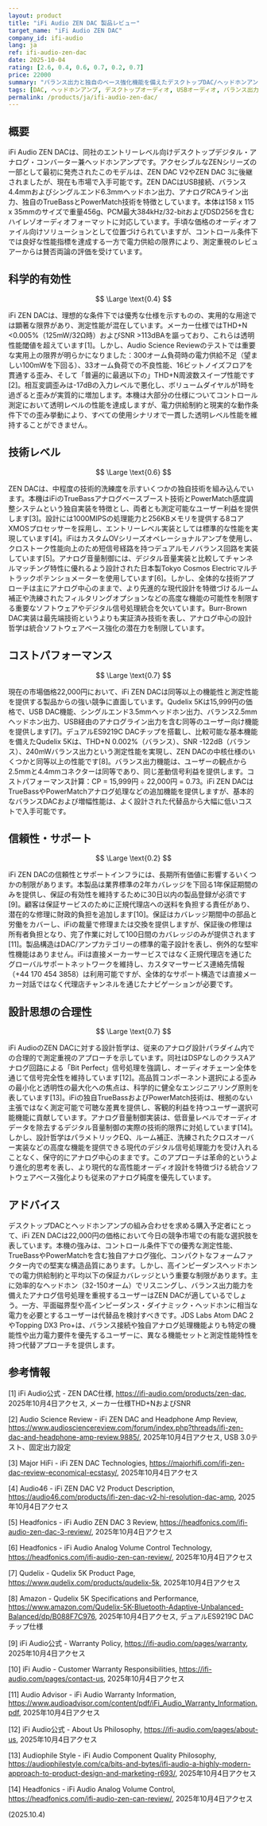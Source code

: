 ```yaml
---
layout: product
title: "iFi Audio ZEN DAC 製品レビュー"
target_name: "iFi Audio ZEN DAC"
company_id: ifi-audio
lang: ja
ref: ifi-audio-zen-dac
date: 2025-10-04
rating: [2.6, 0.4, 0.6, 0.7, 0.2, 0.7]
price: 22000
summary: "バランス出力と独自のベース強化機能を備えたデスクトップDAC/ヘッドホンアンプ。測定性能は良好ですが、電力供給制約と脆弱な保証サポートによって制限されています。"
tags: [DAC, ヘッドホンアンプ, デスクトップオーディオ, USBオーディオ, バランス出力]
permalink: /products/ja/ifi-audio-zen-dac/
---
```


## 概要

iFi Audio ZEN DACは、同社のエントリーレベル向けデスクトップデジタル・アナログ・コンバーター兼ヘッドホンアンプです。アクセシブルなZENシリーズの一部として最初に発売されたこのモデルは、ZEN DAC V2やZEN DAC 3に後継されましたが、現在も市場で入手可能です。ZEN DACはUSB接続、バランス4.4mmおよびシングルエンド6.3mmヘッドホン出力、アナログRCAライン出力、独自のTrueBassとPowerMatch技術を特徴としています。本体は158 x 115 x 35mmのサイズで重量456g、PCM最大384kHz/32-bitおよびDSD256を含むハイレゾオーディオフォーマットに対応しています。手頃な価格のオーディオファイル向けソリューションとして位置づけられていますが、コントロール条件下では良好な性能指標を達成する一方で電力供給の限界により、測定重視のレビュアーからは賛否両論の評価を受けています。

## 科学的有効性

$$ \Large \text{0.4} $$

iFi ZEN DACは、理想的な条件下では優秀な仕様を示すものの、実用的な用途では顕著な限界があり、測定性能が混在しています。メーカー仕様ではTHD+N <0.005%（125mW/32Ω時）およびSNR >113dBAを謳っており、これらは透明性能閾値を超えています[1]。しかし、Audio Science Reviewのテストでは重要な実用上の限界が明らかになりました：300オーム負荷時の電力供給不足（望ましい100mWを下回る）、33オーム負荷での不良性能、16ビットノイズフロアを貫通する歪み、そして「普遍的に最適以下の」THD+N周波数スイープ性能です[2]。相互変調歪みは-17dBの入力レベルで悪化し、ボリュームダイヤルが1時を過ぎると歪みが実質的に増加します。本機は大部分の仕様についてコントロール測定において透明レベルの性能を達成しますが、電力供給制約と現実的な動作条件下での歪み挙動により、すべての使用シナリオで一貫した透明レベル性能を維持することができません。

## 技術レベル

$$ \Large \text{0.6} $$

ZEN DACは、中程度の技術的洗練度を示すいくつかの独自技術を組み込んでいます。本機はiFiのTrueBassアナログベースブースト技術とPowerMatch感度調整システムという独自実装を特徴とし、両者とも測定可能なユーザー利益を提供します[3]。設計には1000MIPSの処理能力と256KBメモリを提供する8コアXMOSプロセッサーを採用し、エントリーレベル実装としては標準的な性能を実現しています[4]。iFiはカスタムOVシリーズオペレーショナルアンプを使用し、クロストーク性能向上のため短信号経路を持つデュアルモノバランス回路を実装しています[5]。アナログ音量制御には、デジタル音量実装と比較してチャンネルマッチング特性に優れるよう設計された日本製Tokyo Cosmos Electricマルチトラックポテンショメーターを使用しています[6]。しかし、全体的な技術アプローチは主にアナログ中心のままで、より先進的な現代設計を特徴づけるルーム補正や洗練されたフィルタリングオプションなどの高度な機能の可能性を制限する重要なソフトウェアやデジタル信号処理統合を欠いています。Burr-Brown DAC実装は最先端技術というよりも実証済み技術を表し、アナログ中心の設計哲学は統合ソフトウェアベース強化の潜在力を制限しています。

## コストパフォーマンス

$$ \Large \text{0.7} $$

現在の市場価格22,000円において、iFi ZEN DACは同等以上の機能性と測定性能を提供する製品からの強い競争に直面しています。Qudelix 5Kは15,999円の価格で、USB DAC機能、シングルエンド3.5mmヘッドホン出力、バランス2.5mmヘッドホン出力、USB経由のアナログライン出力を含む同等のユーザー向け機能を提供します[7]。デュアルES9219C DACチップを搭載し、比較可能な基本機能を備えたQudelix 5Kは、THD+N 0.002%（バランス）、SNR -122dB（バランス）、240mWバランス出力という測定性能を実現し、ZEN DACの中核仕様のいくつかと同等以上の性能です[8]。バランス出力機能は、ユーザーの観点から2.5mmと4.4mmコネクターは同等であり、同じ差動信号利益を提供します。コストパフォーマンス計算：CP = 15,999円 ÷ 22,000円 = 0.73。iFi ZEN DACはTrueBassやPowerMatchアナログ処理などの追加機能を提供しますが、基本的なバランスDACおよび増幅性能は、よく設計された代替品から大幅に低いコストで入手可能です。

## 信頼性・サポート

$$ \Large \text{0.2} $$

iFi ZEN DACの信頼性とサポートインフラには、長期所有価値に影響するいくつかの制限があります。本製品は業界標準の2年カバレッジを下回る1年保証期間のみを提供し、保証の有効性を維持するために30日以内の製品登録が必須です[9]。顧客は保証サービスのために正規代理店への送料を負担する責任があり、潜在的な修理に財政的負担を追加します[10]。保証はカバレッジ期間中の部品と労働をカバーし、iFiの裁量で修理または交換を提供しますが、保証後の修理は所有者負担となり、完了作業に対して100日間のカバレッジのみが提供されます[11]。製品構造はDAC/アンプカテゴリーの標準的電子設計を表し、例外的な堅牢性機能はありません。iFiは直接メーカーサービスではなく正規代理店を通じたグローバルサポートネットワークを維持し、カスタマーサービス連絡先情報（+44 170 454 3858）は利用可能ですが、全体的なサポート構造では直接メーカー対話ではなく代理店チャンネルを通じたナビゲーションが必要です。

## 設計思想の合理性

$$ \Large \text{0.7} $$

iFi AudioのZEN DACに対する設計哲学は、従来のアナログ設計パラダイム内での合理的で測定重視のアプローチを示しています。同社はDSPなしのクラスAアナログ回路による「Bit Perfect」信号処理を強調し、オーディオチェーン全体を通じて信号完全性を維持しています[12]。高品質コンポーネント選択による歪みの最小化と透明性の最大化への焦点は、科学的に健全なエンジニアリング原則を表しています[13]。iFiの独自TrueBassおよびPowerMatch技術は、根拠のない主張ではなく測定可能で可聴な差異を提供し、客観的利益を持つユーザー選択可能機能に貢献しています。アナログ音量制御実装は、低音量レベルでオーディオデータを除去するデジタル音量制御の実際の技術的限界に対処しています[14]。しかし、設計哲学はパラメトリックEQ、ルーム補正、洗練されたクロスオーバー実装などの高度な機能を提供できる現代のデジタル信号処理能力を受け入れることなく、保守的にアナログ中心のままです。このアプローチは革命的というより進化的思考を表し、より現代的な高性能オーディオ設計を特徴づける統合ソフトウェアベース強化よりも従来のアナログ純度を優先しています。

## アドバイス

デスクトップDACとヘッドホンアンプの組み合わせを求める購入予定者にとって、iFi ZEN DACは22,000円の価格において今日の競争市場での有能な選択肢を表しています。本機の強みは、コントロール条件下での優秀な測定性能、TrueBassやPowerMatchを含む独自アナログ強化、コンパクトなフォームファクター内での堅実な構造品質にあります。しかし、高インピーダンスヘッドホンでの電力供給制約と平均以下の保証カバレッジという重要な制限があります。主に効率的なヘッドホン（32-150オーム）でリスニングし、バランス出力能力を備えたアナログ信号処理を重視するユーザーはZEN DACが適しているでしょう。一方、平面磁界型や高インピーダンス・ダイナミック・ヘッドホンに相当な電力を必要とするユーザーは代替品を検討すべきです。JDS Labs Atom DAC 2やTopping DX3 Pro+は、バランス接続や独自アナログ処理機能よりも特定の機能性や出力電力要件を優先するユーザーに、異なる機能セットと測定性能特性を持つ代替アプローチを提供します。

## 参考情報

[1] iFi Audio公式 - ZEN DAC仕様, https://ifi-audio.com/products/zen-dac, 2025年10月4日アクセス, メーカー仕様THD+NおよびSNR

[2] Audio Science Review - iFi ZEN DAC and Headphone Amp Review, https://www.audiosciencereview.com/forum/index.php?threads/ifi-zen-dac-and-headphone-amp-review.9885/, 2025年10月4日アクセス, USB 3.0テスト、固定出力設定

[3] Major HiFi - iFi ZEN DAC Technologies, https://majorhifi.com/ifi-zen-dac-review-economical-ecstasy/, 2025年10月4日アクセス

[4] Audio46 - iFi ZEN DAC V2 Product Description, https://audio46.com/products/ifi-zen-dac-v2-hi-resolution-dac-amp, 2025年10月4日アクセス

[5] Headfonics - iFi Audio ZEN DAC 3 Review, https://headfonics.com/ifi-audio-zen-dac-3-review/, 2025年10月4日アクセス

[6] Headfonics - iFi Audio Analog Volume Control Technology, https://headfonics.com/ifi-audio-zen-can-review/, 2025年10月4日アクセス

[7] Qudelix - Qudelix 5K Product Page, https://www.qudelix.com/products/qudelix-5k, 2025年10月4日アクセス

[8] Amazon - Qudelix 5K Specifications and Performance, https://www.amazon.com/Qudelix-5K-Bluetooth-Adaptive-Unbalanced-Balanced/dp/B088F7C976, 2025年10月4日アクセス, デュアルES9219C DACチップ仕様

[9] iFi Audio公式 - Warranty Policy, https://ifi-audio.com/pages/warranty, 2025年10月4日アクセス

[10] iFi Audio - Customer Warranty Responsibilities, https://ifi-audio.com/pages/contact-us, 2025年10月4日アクセス

[11] Audio Advisor - iFi Audio Warranty Information, https://www.audioadvisor.com/content/pdf/iFi_Audio_Warranty_Information.pdf, 2025年10月4日アクセス

[12] iFi Audio公式 - About Us Philosophy, https://ifi-audio.com/pages/about-us, 2025年10月4日アクセス

[13] Audiophile Style - iFi Audio Component Quality Philosophy, https://audiophilestyle.com/ca/bits-and-bytes/ifi-audio-a-highly-modern-approach-to-product-design-and-marketing-r693/, 2025年10月4日アクセス

[14] Headfonics - iFi Audio Analog Volume Control, https://headfonics.com/ifi-audio-zen-can-review/, 2025年10月4日アクセス

(2025.10.4)